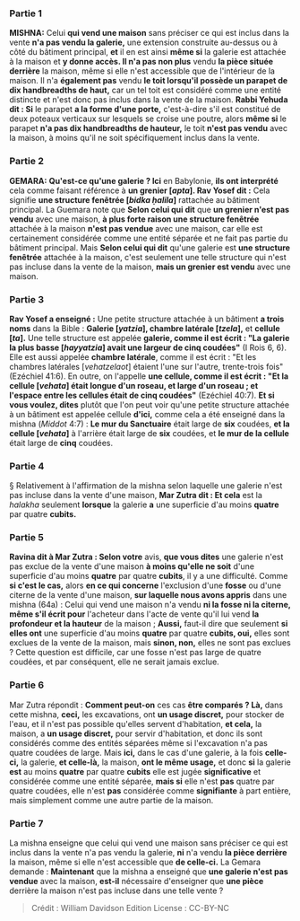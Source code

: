 
### Partie 1
<strong>MISHNA:</strong> Celui <b>qui vend une maison</b> sans préciser ce qui est inclus dans la vente <b>n'a pas vendu la galerie,</b> une extension construite au-dessus ou à côté du bâtiment principal, <b>et</b> il en est ainsi <b>même si</b> la galerie est attachée à la maison et <b>y donne accès. Il n'a pas non plus</b> vendu <b>la pièce située derrière</b> la maison, même si elle n'est accessible que de l'intérieur de la maison. Il n'a <b>également pas</b> vendu <b>le toit lorsqu'il possède un parapet de dix handbreadths de haut,</b> car un tel toit est considéré comme une entité distincte et n'est donc pas inclus dans la vente de la maison. <b>Rabbi Yehuda dit : Si</b> le parapet <b>a la forme d'une porte,</b> c'est-à-dire s'il est constitué de deux poteaux verticaux sur lesquels se croise une poutre, alors <b>même si</b> le parapet <b>n'a pas dix handbreadths de hauteur,</b> le toit <b>n'est pas vendu</b> avec la maison, à moins qu'il ne soit spécifiquement inclus dans la vente.

### Partie 2
<strong>GEMARA:</strong> <b>Qu'est-ce qu'une galerie ? Ici</b> en Babylonie, <b>ils ont interprété</b> cela comme faisant référence à <b>un grenier [<i>apta</i>]. Rav Yosef dit :</b> Cela signifie <b>une structure fenêtrée [<i>bidka ḥalila</i>]</b> rattachée au bâtiment principal. La Guemara note que <b>Selon celui qui dit</b> que <b>un grenier n'est pas vendu</b> avec une maison, <b>à plus forte raison une structure fenêtrée</b> attachée à la maison <b>n'est pas vendue</b> avec une maison, car elle est certainement considérée comme une entité séparée et ne fait pas partie du bâtiment principal. Mais <b>Selon celui qui dit</b> qu'une galerie est <b>une structure fenêtrée</b> attachée à la maison, c'est seulement une telle structure qui n'est pas incluse dans la vente de la maison, <b>mais un grenier est vendu</b> avec une maison.

### Partie 3
<b>Rav Yosef a enseigné :</b> Une petite structure attachée à un bâtiment <b>a trois noms</b> dans la Bible : <b>Galerie [<i>yatzia</i>], chambre latérale [<i>tzela</i>],</b> et <b>cellule [<i>ta</i>].</b> Une telle structure est appelée <b>galerie, comme il est écrit : "La galerie la plus basse [<i>hayyatzia</i>] avait une largeur de cinq coudées"</b> (I Rois 6, 6). Elle est aussi appelée <b>chambre latérale</b>, comme il est écrit : "Et les chambres latérales [<i>vehatzelaot</i>] étaient l'une sur l'autre, trente-trois fois"</b> (Ezéchiel 41:6). En outre, on l'appelle <b>une cellule, comme il est écrit : "Et la cellule [<i>vehata</i>] était longue d'un roseau, et large d'un roseau ; et l'espace entre les cellules était de cinq coudées"</b> (Ezéchiel 40:7). <b>Et si vous voulez, dites</b> plutôt que l'on peut voir qu'une petite structure attachée à un bâtiment est appelée cellule <b>d'ici,</b> comme cela a été enseigné dans la mishna (<i>Middot</i> 4:7) : <b>Le mur du Sanctuaire</b> était large de <b>six</b> coudées, <b>et la cellule [<i>vehata</i>]</b> à l'arrière était large de <b>six</b> coudées, et <b>le mur de la cellule</b> était large de <b>cinq</b> coudées.

### Partie 4
§ Relativement à l'affirmation de la mishna selon laquelle une galerie n'est pas incluse dans la vente d'une maison, <b>Mar Zutra dit : Et cela</b> est la <i>halakha</i> seulement <b>lorsque</b> la galerie <b>a</b> une superficie d'au moins <b>quatre</b> par quatre <b>cubits.</b>

### Partie 5
<b>Ravina dit à Mar Zutra : Selon votre</b> avis, <b>que vous dites</b> une galerie n'est pas exclue de la vente d'une maison <b>à moins qu'elle ne soit</b> d'une superficie d'au moins <b>quatre</b> par quatre <b>cubits</b>, il y a une difficulté. Comme <b>si c'est le cas,</b> alors <b>en ce qui concerne</b> l'exclusion d'une <b>fosse</b> ou d'une citerne de la vente d'une maison, <b>sur laquelle nous avons appris</b> dans une mishna (64a) : Celui qui vend une maison n'a vendu <b>ni la fosse ni la citerne, même s'il écrit pour</b> l'acheteur dans l'acte de vente qu'il lui vend <b>la profondeur et la hauteur</b> de la maison ; <b>Aussi,</b> faut-il dire que seulement <b>si elles ont</b> une superficie d'au moins <b>quatre</b> par quatre <b>cubits, oui,</b> elles sont exclues de la vente de la maison, mais <b>sinon, non,</b> elles ne sont pas exclues ? Cette question est difficile, car une fosse n'est pas large de quatre coudées, et par conséquent, elle ne serait jamais exclue.

### Partie 6
Mar Zutra répondit : <b>Comment peut-on</b> ces cas <b>être comparés ? Là,</b> dans cette mishna, <b>ceci,</b> les excavations, ont <b>un usage discret,</b> pour stocker de l'eau, et il n'est pas possible qu'elles servent d'habitation, <b>et cela,</b> la maison, a <b>un usage discret,</b> pour servir d'habitation, et donc ils sont considérés comme des entités séparées même si l'excavation n'a pas quatre coudées de large. Mais <b>ici,</b> dans le cas d'une galerie, à la fois <b>celle-ci,</b> la galerie, <b>et celle-là,</b> la maison, <b>ont le même usage,</b> et donc <b>si</b> la galerie <b>est</b> au moins <b>quatre</b> par quatre <b>cubits</b> elle est jugée <b>significative</b> et considérée comme une entité séparée, <b>mais si</b> elle n'est <b>pas</b> quatre par quatre coudées, elle n'est <b>pas</b> considérée comme <b>signifiante</b> à part entière, mais simplement comme une autre partie de la maison.

### Partie 7
La mishna enseigne que celui qui vend une maison sans préciser ce qui est inclus dans la vente n'a pas vendu la galerie, <b>ni</b> n'a vendu <b>la pièce derrière</b> la maison, même si elle n'est accessible que <b>de celle-ci.</b> La Gemara demande : <b>Maintenant</b> que la mishna a enseigné que <b>une galerie n'est pas vendue</b> avec la maison, <b>est-il</b> nécessaire</b> d'enseigner que <b>une pièce</b> derrière la maison n'est pas incluse dans une telle vente ?

>Crédit : William Davidson Edition
>License : CC-BY-NC